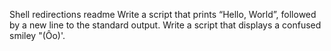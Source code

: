 Shell redirections readme
Write a script that prints “Hello, World”, followed by a new line to the standard output.
Write a script that displays a confused smiley "(Ôo)'.
